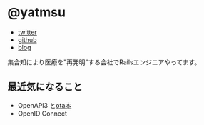 # @yatmsu

- [twitter](https://twitter.com/yatmsu)
- [github](https://github.com/yatmsu)
- [blog](http://yatmsu.hatenablog.com/)

集合知により医療を"再発明"する会社でRailsエンジニアやってます。

## 最近気になること

* OpenAPI3 と[ota本](https://booth.pm/ja/items/1571902)
* OpenID Connect
